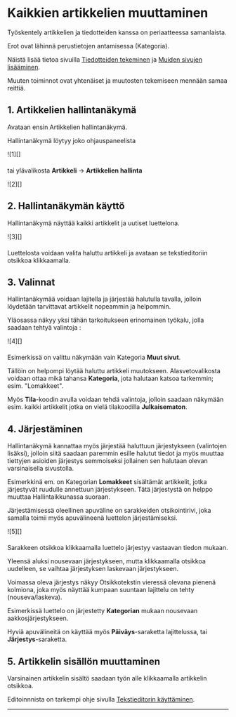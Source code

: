 # Kaikkien artikkelien muuttaminen

Työskentely artikkelien ja tiedotteiden kanssa on periaatteessa samanlaista.

Erot ovat lähinnä perustietojen antamisessa (Kategoria).

Näistä lisää tietoa sivuilla [Tiedotteiden tekeminen][21] ja [Muiden sivujen lisääminen][22].

Muuten toiminnot ovat yhtenäiset ja muutosten tekemiseen mennään samaa reittiä.


## 1. Artikkelien hallintanäkymä

Avataan ensin Artikkelien hallintanäkymä.

Hallintanäkymä löytyy joko ohjauspaneelista

<figure class="fig-n" style="margin:0 0 20px 0">
![1][]
</figure>

tai ylävalikosta __Artikkeli__  ->  __Artikkelien hallinta__

<figure class="fig-n" style="margin:0 0 20px 0">
![2][]
</figure>


## 2. Hallintanäkymän käyttö

Hallintanäkymä näyttää kaikki artikkelit ja uutiset luettelona.

<figure class="fig-n border" style="margin:0 0 20px 0">
![3][]
</figure>

Luettelosta voidaan valita haluttu artikkeli ja avataan se tekstieditoriin otsikkoa klikkaamalla.


## 3. Valinnat

Hallintanäkymää voidaan lajitella ja järjestää halutulla tavalla, jolloin löydetään tarvittavat
artikkelit nopeammin ja helpommin.

Yläosassa näkyy yksi tähän tarkoitukseen erinomainen työkalu, jolla saadaan tehtyä valintoja :

<figure class="fig-n border" style="margin:0 0 20px 0">
![4][]
</figure>

Esimerkissä on valittu näkymään vain Kategoria __Muut sivut__.

Tällöin on helpompi löytää haluttu artikkeli muutokseen. Alasvetovalikosta voidaan ottaa mikä
tahansa __Kategoria__, jota halutaan katsoa tarkemmin; esim. "Lomakkeet".

Myös __Tila__-koodin avulla voidaan tehdä valintoja, jolloin saadaan näkymään esim. kaikki
artikkelit jotka on vielä tilakoodilla __Julkaisematon__.

## 4. Järjestäminen

Hallintanäkymä kannattaa myös järjestää haluttuun järjestykseen (valintojen lisäksi),
jolloin siitä saadaan paremmin esille halutut tiedot ja myös muuttaa tiettyjen asioiden
järjestys semmoiseksi jollainen sen halutaan olevan varsinaisella sivustolla.

Esimerkkinä em. on Kategorian __Lomakkeet__ sisältämät artikkelit, jotka järjestyvät
ruudulle annettuun järjestykseen. Tätä järjestystä on helppo muuttaa Hallintaikkunassa suoraan.

Järjestämisessä oleellinen apuväline on sarakkeiden otsikointirivi, joka samalla toimii myös
apuvälineenä luettelon järjestämiseksi.

<figure class="fig-n border" style="margin:0 0 20px 0">
![5][]
</figure>

Sarakkeen otsikkoa klikkaamalla luettelo järjestyy vastaavan tiedon mukaan.

Yleensä aluksi nousevaan järjestykseen, mutta klikkaamalla otsikkoa uudelleen, se vaihtaa
järjestyksen laskevaan järjestykseen.

Voimassa oleva järjestys näkyy Otsikkotekstin vieressä olevana pienenä kolmiona, joka myös
näyttää kumpaan suuntaan lajittelu on tehty (nouseva/laskeva).

Esimerkissä luettelo on järjestetty __Kategorian__ mukaan nousevaan aakkosjärjestykseen.

Hyviä apuvälineitä on käyttää myös __Päiväys__-saraketta lajittelussa, tai __Järjestys__-saraketta.


## 5. Artikkelin sisällön muuttaminen

Varsinainen artikkelin sisältö saadaan työn alle klikkaamalla artikkelin otsikkoa.

Editoinnnista on tarkempi ohje sivulla [Tekstieditorin käyttäminen][23].

----


[1]: kuvat/kuva23.png "Ruutumalli toiminnosta"
[2]: kuvat/kuva24.png "Ruutumalli valikoiden kautta"
[3]: kuvat/kuva25.png "Ruutumalli hallintaikkunasta"
[4]: kuvat/kuva26.png "Ruutumalli valinnoista"
[5]: kuvat/kuva28.png "Ruutumalli sarakeotsikoista"
[21]: pages/uutisten-lisaaminen.md
[22]: pages/sivujen-lisaaminen.md
[23]: pages/tekstieditorin-kaytto.md
